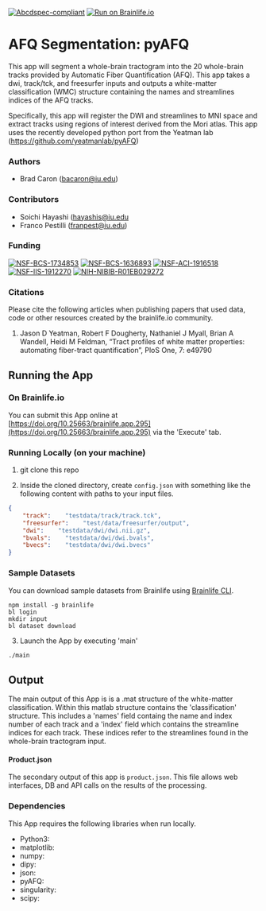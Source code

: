 [![Abcdspec-compliant](https://img.shields.io/badge/ABCD_Spec-v1.1-green.svg)](https://github.com/brain-life/abcd-spec)
[![Run on Brainlife.io](https://img.shields.io/badge/Brainlife-brainlife.app.295-blue.svg)](https://doi.org/10.25663/brainlife.app.295)

# AFQ Segmentation: pyAFQ 

This app will segment a whole-brain tractogram into the 20 whole-brain tracks provided by Automatic Fiber Quantification (AFQ). This app takes a dwi, track/tck, and freesurfer inputs and outputs a white-matter classification (WMC) structure containing the names and streamlines indices of the AFQ tracks.

Specifically, this app will register the DWI and streamlines to MNI space and extract tracks using regions of interest derived from the Mori atlas. This app uses the recently developed python port from the Yeatman lab (https://github.com/yeatmanlab/pyAFQ) 

### Authors 

- Brad Caron (bacaron@iu.edu) 

### Contributors 

- Soichi Hayashi (hayashis@iu.edu
- Franco Pestilli (franpest@iu.edu) 

### Funding 

[![NSF-BCS-1734853](https://img.shields.io/badge/NSF_BCS-1734853-blue.svg)](https://nsf.gov/awardsearch/showAward?AWD_ID=1734853)
[![NSF-BCS-1636893](https://img.shields.io/badge/NSF_BCS-1636893-blue.svg)](https://nsf.gov/awardsearch/showAward?AWD_ID=1636893)
[![NSF-ACI-1916518](https://img.shields.io/badge/NSF_ACI-1916518-blue.svg)](https://nsf.gov/awardsearch/showAward?AWD_ID=1916518)
[![NSF-IIS-1912270](https://img.shields.io/badge/NSF_IIS-1912270-blue.svg)](https://nsf.gov/awardsearch/showAward?AWD_ID=1912270)
[![NIH-NIBIB-R01EB029272](https://img.shields.io/badge/NIH_NIBIB-R01EB029272-green.svg)](https://grantome.com/grant/NIH/R01-EB029272-01)

### Citations 

Please cite the following articles when publishing papers that used data, code or other resources created by the brainlife.io community. 

1. Jason D Yeatman, Robert F Dougherty, Nathaniel J Myall, Brian A Wandell, Heidi M Feldman, “Tract profiles of white matter properties: automating fiber-tract quantification”, PloS One, 7: e49790 

## Running the App 

### On Brainlife.io 

You can submit this App online at [https://doi.org/10.25663/brainlife.app.295](https://doi.org/10.25663/brainlife.app.295) via the 'Execute' tab. 

### Running Locally (on your machine) 

1. git clone this repo 

2. Inside the cloned directory, create `config.json` with something like the following content with paths to your input files. 

```json 
{
    "track":    "testdata/track/track.tck",
    "freesurfer":    "test/data/freesurfer/output",
    "dwi":    "testdata/dwi/dwi.nii.gz",
    "bvals":    "testdata/dwi/dwi.bvals",
    "bvecs":    "testdata/dwi/dwi.bvecs"
} 
``` 

### Sample Datasets 

You can download sample datasets from Brainlife using [Brainlife CLI](https://github.com/brain-life/cli). 

```
npm install -g brainlife 
bl login 
mkdir input 
bl dataset download 
``` 

3. Launch the App by executing 'main' 

```bash 
./main 
``` 

## Output 

The main output of this App is is a .mat structure of the white-matter classification. Within this matlab structure contains the 'classification' structure. This includes a 'names' field containg the name and index number of each track and a 'index' field which contains the streamline indices for each track. These indices refer to the streamlines found in the whole-brain tractogram input. 

#### Product.json 

The secondary output of this app is `product.json`. This file allows web interfaces, DB and API calls on the results of the processing. 

### Dependencies 

This App requires the following libraries when run locally. 

- Python3: 
- matplotlib: 
- numpy: 
- dipy: 
- json: 
- pyAFQ: 
- singularity: 
- scipy: 

